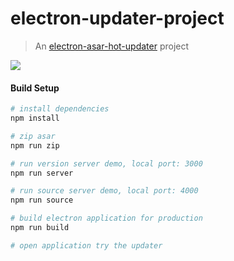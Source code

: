 # electron-updater-project

> An [electron-asar-hot-updater](https://github.com/yansenlei/electron-asar-hot-updater) project

![](https://i.loli.net/2019/03/17/5c8ddcd5bd58c.gif)

#### Build Setup

``` bash
# install dependencies
npm install

# zip asar
npm run zip

# run version server demo, local port: 3000
npm run server

# run source server demo, local port: 4000
npm run source

# build electron application for production
npm run build

# open application try the updater

```
